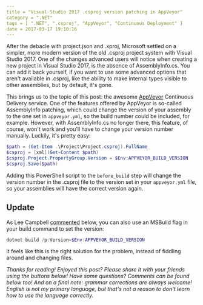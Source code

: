 ```yaml
---
title = "Visual Studio 2017 .csproj version patching in AppVeyor"
category = ".NET"
tags = [ ".NET", ".csproj", "AppVeyor", "Continuous Deployment" ]
date = 2017-03-17 19:10:16
---
```



After the debacle with project.json and .xproj, Microsoft settled on a simpler, more modern version of the old .csproj project system with Visual Studio 2017. One of the changes advanced users will notice when creating a new project in Visual Studio 2017, is the absence of AssemblyInfo.cs. You can add it back yourself, if you want to use some advanced options that aren't available in .csproj, like the ability to make internal types visible to other assemblies, but by default, it's gone.
<!-- more -->

This brings us to the topic of this post: the awesome [AppVeyor](https://www.appveyor.com/) Continuous Delivery service. One of the features offered by AppVeyor is so-called AssemblyInfo patching, which could change the version of your assembly to the one set in `appveyor.yml`, so the build number could be included, for example. However, with AssemblyInfo.cs no longer there, this feature, of course, won't work and you'll have to change your version number manually. Luckily, it's pretty easy:

```powershell
$path = (Get-Item .\Project\Project.csproj).FullName
$csproj = [xml](Get-Content $path)
$csproj.Project.PropertyGroup.Version = $Env:APPVEYOR_BUILD_VERSION
$csproj.Save($path)
```

Adding this PowerShell script to the `before_build` step will change the version number in the .csproj file to the version set in your `appveyor.yml` file, so your assemblies will have the correct version again.

## Update
As Lee Campbell [commented](http://disq.us/p/1j8rpnx) below, you can also use an MSBuild flag in your build command to set the version:

```powershell
dotnet build /p:Version=$Env:APPVEYOR_BUILD_VERSION
```

It feels like this is the right solution for the problem, instead of fiddling around and changing files.

*Thanks for reading! Enjoyed this post? Please share it with your friends using the buttons below! Have some questions? Comments can be found below too! And on a final note: grammar corrections are always welcome! English is not my primary language, but that's not a reason to don't learn how to use the language correctly.*